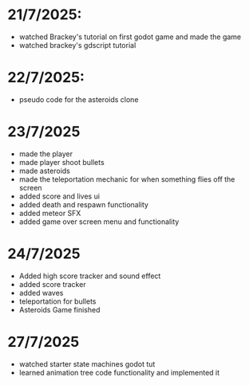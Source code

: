 
# 21/7/2025:
- watched Brackey's tutorial on first godot game and made the game
- watched brackey's gdscript tutorial

# 22/7/2025:
- pseudo code for the asteroids clone

# 23/7/2025
- made the player
- made player shoot bullets
- made asteroids
- made the teleportation mechanic for when something flies off the screen
- added score and lives ui
- added death and respawn functionality
- added meteor SFX
- added game over screen menu and functionality

# 24/7/2025
- Added high score tracker and sound effect
- added score tracker
- added waves 
- teleportation for bullets
- Asteroids Game finished

# 27/7/2025
- watched starter state machines godot tut
- learned animation tree code functionality and implemented it